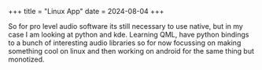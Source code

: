 +++
title = "Linux App"
date = 2024-08-04
+++

So for pro level audio software its still necessary to use native, but in my case I am looking at python and kde. Learning QML, have python bindings to a bunch of interesting audio libraries so for now focussing on making something cool on linux and then working on android for the same thing but monotized.
